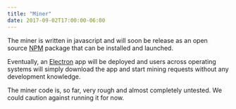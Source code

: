 ```yaml
---
title: "Miner"
date: 2017-09-02T17:00:00-06:00
---
```

The miner is written in javascript and will soon be release as an open source <a href="https://www.npmjs.com/" target="_blank">NPM</a> package that can be installed and launched.

Eventually, an <a href="https://electron.atom.io/" target="_blank">Electron</a> app will be deployed and users across operating systems will simply download the app and start mining requests without any development knowledge.

The miner code is, so far, very rough and almost completely untested. We could caution against running it for now.
